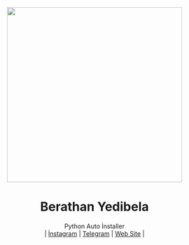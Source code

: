 <div align="center">
  <img src="https://avatars.githubusercontent.com/u/73439036?v=4" width="400" height="400">
  <h1>Berathan Yedibela</h1>
</div>
<p align="center">
    Python Auto İnstaller
    <br>
        |
        <a href="https://instagram.com/Berathanyedibela">İnstagram</a> |
        <a href="https://t.me/Ber4tbey">Telegram</a> |
        <a href="https://ber4tbey.org">Web Site</a> |
    <br>
</p>
